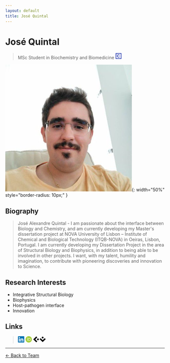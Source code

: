 ```yaml
---
layout: default
title: José Quintal
---
```


# José Quintal

> MSc Student in Biochemistry and Biomedicine [<img src="/assets/images/icons/ciencias_icon.png" alt="fcul" width="20" height="20">](https://mbb.edu.ciencias.ulisboa.pt/index.html#content4-3)

![José Quintal](/assets/images/team/jose.jpg){: width="50%" style="border-radius: 10px;" }

## Biography
>José Alexandre Quintal - I am passionate about the interface between Biology and Chemistry, and am currently developing my Master's dissertation project at NOVA University of Lisbon – Institute of Chemical and Biological Technology (ITQB-NOVA) in Oeiras, Lisbon, Portugal. I am currently developing my Dissertation Project in the area of Structural Biology and Biophysics, in addition to being able to be involved in other projects. I want, with my talent, humility and imagination, to contribute with pioneering discoveries and innovation to Science. 

## Research Interests

- Integrative Structural Biology
- Biophysics
- Host-pathogen interface
- Innovation

## Links
>[<img src="/assets/images/icons/linkedin_icon.png" alt="linkedin" width="20" height="20">](https://www.linkedin.com/in/josé-alexandre-quintal-193b95243)
>[<img src="/assets/images/icons/orcid_icon.png" alt="orcid" width="20" height="20">](https://orcid.org/0009-0005-0820-4176)
>[<img src="/assets/images/icons/ciencia-vitae_icon.png" alt="linkedin" width="40" height="20">](https://www.cienciavitae.pt/portal/7F1E-4F40-82C5)


---

[← Back to Team](/pages/team.html)

